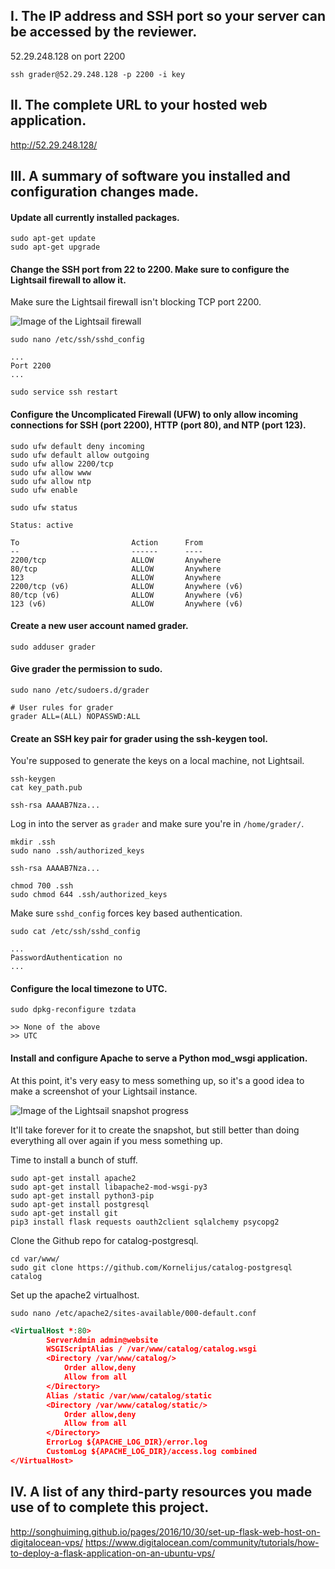 
I. The IP address and SSH port so your server can be accessed by the reviewer.
---

52.29.248.128 on port 2200

```
ssh grader@52.29.248.128 -p 2200 -i key
```

II. The complete URL to your hosted web application.
---

http://52.29.248.128/

III. A summary of software you installed and configuration changes made.
---

#### Update all currently installed packages.

```
sudo apt-get update
sudo apt-get upgrade
```

#### Change the SSH port from 22 to 2200. Make sure to configure the Lightsail firewall to allow it.

Make sure the Lightsail firewall isn't blocking TCP port 2200.

![Image of the Lightsail firewall](https://image.prntscr.com/image/oV2aVMenTbGY6MCc5EaYEg.png)

```
sudo nano /etc/ssh/sshd_config
```
```
...
Port 2200
...
```
```
sudo service ssh restart
```

#### Configure the Uncomplicated Firewall (UFW) to only allow incoming connections for SSH (port 2200), HTTP (port 80), and NTP (port 123).

```
sudo ufw default deny incoming
sudo ufw default allow outgoing
sudo ufw allow 2200/tcp
sudo ufw allow www
sudo ufw allow ntp
sudo ufw enable
```

```
sudo ufw status

Status: active

To                         Action      From
--                         ------      ----
2200/tcp                   ALLOW       Anywhere
80/tcp                     ALLOW       Anywhere
123                        ALLOW       Anywhere
2200/tcp (v6)              ALLOW       Anywhere (v6)
80/tcp (v6)                ALLOW       Anywhere (v6)
123 (v6)                   ALLOW       Anywhere (v6)
```

#### Create a new user account named grader.

```
sudo adduser grader
```

#### Give grader the permission to sudo.

```
sudo nano /etc/sudoers.d/grader
```
```
# User rules for grader
grader ALL=(ALL) NOPASSWD:ALL
```

#### Create an SSH key pair for grader using the ssh-keygen tool.

You're supposed to generate the keys on a local machine, not Lightsail.

```
ssh-keygen
cat key_path.pub
```
```
ssh-rsa AAAAB7Nza...
```

Log in into the server as `grader` and make sure you're in `/home/grader/`.

```
mkdir .ssh
sudo nano .ssh/authorized_keys
```
```
ssh-rsa AAAAB7Nza...
```
```
chmod 700 .ssh
sudo chmod 644 .ssh/authorized_keys
```

Make sure `sshd_config` forces key based authentication.

```
sudo cat /etc/ssh/sshd_config
```
```
...
PasswordAuthentication no
...
```

#### Configure the local timezone to UTC.

```
sudo dpkg-reconfigure tzdata
```
```
>> None of the above
>> UTC
```

#### Install and configure Apache to serve a Python mod_wsgi application.

At this point, it's very easy to mess something up, so it's a good idea to make a screenshot of your Lightsail instance.

![Image of the Lightsail snapshot progress](https://image.prntscr.com/image/ruC8MYQjRa6TVsZBOR6slQ.png)

It'll take forever for it to create the snapshot, but still better than doing everything all over again if you mess something up.

Time to install a bunch of stuff.

```
sudo apt-get install apache2
sudo apt-get install libapache2-mod-wsgi-py3
sudo apt-get install python3-pip
sudo apt-get install postgresql
sudo apt-get install git
pip3 install flask requests oauth2client sqlalchemy psycopg2
```

Clone the Github repo for catalog-postgresql.

```
cd var/www/
sudo git clone https://github.com/Kornelijus/catalog-postgresql catalog
```

Set up the apache2 virtualhost.

```
sudo nano /etc/apache2/sites-available/000-default.conf
```
```xml
<VirtualHost *:80>
        ServerAdmin admin@website
        WSGIScriptAlias / /var/www/catalog/catalog.wsgi
        <Directory /var/www/catalog/>
            Order allow,deny
            Allow from all
        </Directory>
        Alias /static /var/www/catalog/static
        <Directory /var/www/catalog/static/>
            Order allow,deny
            Allow from all
        </Directory>
        ErrorLog ${APACHE_LOG_DIR}/error.log
        CustomLog ${APACHE_LOG_DIR}/access.log combined
</VirtualHost>
```

IV. A list of any third-party resources you made use of to complete this project.
---

http://songhuiming.github.io/pages/2016/10/30/set-up-flask-web-host-on-digitalocean-vps/
https://www.digitalocean.com/community/tutorials/how-to-deploy-a-flask-application-on-an-ubuntu-vps/
